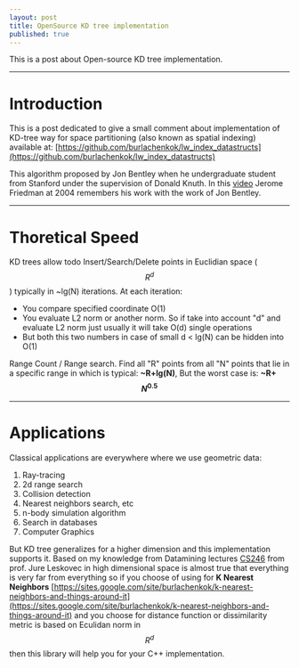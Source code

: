 ```yaml
---
layout: post
title: OpenSource KD tree implementation
published: true
---
```


This is a post about Open-source KD tree implementation.

---
# Introduction

This is a post dedicated to give a small comment about implementation of KD-tree way for space partitioning (also known as spatial indexing) available at:
[https://github.com/burlachenkok/lw_index_datastructs](https://github.com/burlachenkok/lw_index_datastructs)



This algorithm proposed by Jon Bentley when he undergraduate student from Stanford under the supervision of Donald Knuth. In this [video](https://www.youtube.com/watch?v=8hupHmBVvb0) Jerome Friedman at 2004 remembers his work with the work of Jon Bentley.

----
# Thoretical Speed

KD trees allow todo Insert/Search/Delete points in Euclidian space ($$R^d$$) typically in ~lg(N) iterations. At each iteration:

* You compare specified coordinate O(1)
* You evaluate L2 norm or another norm. So if take into account "d" and evaluate L2 norm just usually it will take O(d) single operations
* But both this two numbers in case of small d < lg(N) can be hidden into O(1)

Range Count / Range search.
Find all "R" points from all "N" points that lie in a specific range in which is typical: **~R+lg(N)**,
But the worst case is: **~R+$$N^{0.5}$$**

----
# Applications


Classical applications are everywhere where we use geometric data:

1. Ray-tracing
2. 2d range search
3. Collision detection
4. Nearest neighbors search, etc
5. n-body simulation algorithm
6. Search in databases
7. Computer Graphics

But KD tree generalizes for a higher dimension and this implementation supports it. Based on my knowledge from Datamining lectures [CS246](http://web.stanford.edu/class/cs246/) from prof. Jure Leskovec in high dimensional space is almost true that everything is very far from everything so if you choose of using for **K Nearest Neighbors**
[https://sites.google.com/site/burlachenkok/k-nearest-neighbors-and-things-around-it](https://sites.google.com/site/burlachenkok/k-nearest-neighbors-and-things-around-it) and you choose for distance function or dissimilarity metric is based on Eculidan norm in $$R^d$$ then this library will help you for your C++ implementation.
